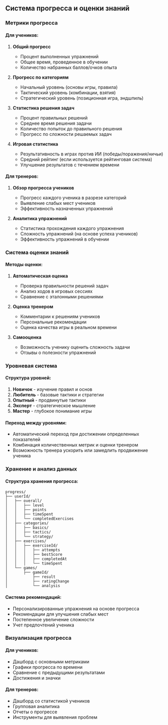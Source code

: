 ## Система прогресса и оценки знаний

### Метрики прогресса

#### Для учеников:

1. **Общий прогресс**
   - Процент выполненных упражнений
   - Общее время, проведенное в обучении
   - Количество набранных баллов/очков опыта

2. **Прогресс по категориям**
   - Начальный уровень (основы игры, правила)
   - Тактический уровень (комбинации, взятия)
   - Стратегический уровень (позиционная игра, эндшпиль)

3. **Статистика решения задач**
   - Процент правильных решений
   - Среднее время решения задачи
   - Количество попыток до правильного решения
   - Прогресс по сложности решаемых задач

4. **Игровая статистика**
   - Результативность в играх против ИИ (победы/поражения/ничьи)
   - Средний рейтинг (если используется рейтинговая система)
   - Улучшение результатов с течением времени

#### Для тренеров:

1. **Обзор прогресса учеников**
   - Прогресс каждого ученика в разрезе категорий
   - Выявление слабых мест учеников
   - Эффективность назначенных упражнений

2. **Аналитика упражнений**
   - Статистика прохождения каждого упражнения
   - Сложность упражнений (на основе успеха учеников)
   - Эффективность упражнений в обучении

### Система оценки знаний

#### Методы оценки:

1. **Автоматическая оценка**
   - Проверка правильности решений задач
   - Анализ ходов в игровых сессиях
   - Сравнение с эталонными решениями

2. **Оценка тренером**
   - Комментарии к решениям учеников
   - Персональные рекомендации
   - Оценка качества игры в реальном времени

3. **Самооценка**
   - Возможность ученику оценить сложность задачи
   - Отзывы о полезности упражнений

### Уровневая система

#### Структура уровней:

1. **Новичок** - изучение правил и основ
2. **Любитель** - базовые тактики и стратегии
3. **Опытный** - продвинутые тактики
4. **Эксперт** - стратегическое мышление
5. **Мастер** - глубокое понимание игры

#### Переход между уровнями:

- Автоматический переход при достижении определенных показателей
- Комбинация количественных метрик и оценки тренером
- Возможность тренера ускорить или замедлить продвижение ученика

### Хранение и анализ данных

#### Структура хранения прогресса:

```
progress/
├── userId/
│   ├── overall/
│   │   ├── level
│   │   ├── points
│   │   ├── timeSpent
│   │   └── completedExercises
│   ├── categories/
│   │   ├── basics/
│   │   ├── tactics/
│   │   └── strategy/
│   ├── exercises/
│   │   ├── exerciseId/
│   │   │   ├── attempts
│   │   │   ├── bestScore
│   │   │   ├── completedAt
│   │   │   └── timeSpent
│   └── games/
│       ├── gameId/
│           ├── result
│           ├── ratingChange
│           └── analysis
```

#### Система рекомендаций:

- Персонализированные упражнения на основе прогресса
- Рекомендации для улучшения слабых мест
- Постепенное увеличение сложности
- Учет предпочтений ученика

### Визуализация прогресса

#### Для учеников:

- Дашборд с основными метриками
- Графики прогресса по времени
- Сравнение с предыдущими результатами
- Достижения и значки

#### Для тренеров:

- Дашборд со статистикой учеников
- Групповая аналитика
- Отчеты о прогрессе
- Инструменты для выявления проблем
